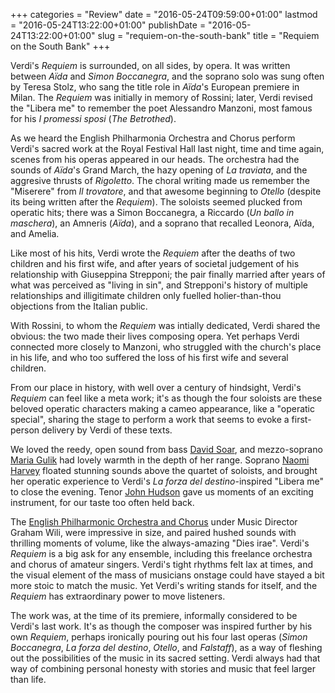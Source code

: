 +++
categories = "Review"
date = "2016-05-24T09:59:00+01:00"
lastmod = "2016-05-24T13:22:00+01:00"
publishDate = "2016-05-24T13:22:00+01:00"
slug = "requiem-on-the-south-bank"
title = "Requiem on the South Bank"
+++

Verdi's *Requiem* is surrounded, on all sides, by opera. It was written between *Aïda* and *Simon Boccanegra*, and the soprano solo was sung often by Teresa Stolz, who sang the title role in *Aïda*'s European premiere in Milan. The *Requiem* was initially in memory of Rossini; later, Verdi revised the "Libera me" to remember the poet Alessandro Manzoni, most famous for his *I promessi sposi* (*The Betrothed*).

As we heard the English Philharmonia Orchestra and Chorus perform Verdi's sacred work at the Royal Festival Hall last night, time and time again, scenes from his operas appeared in our heads. The orchestra had the sounds of *Aïda*'s Grand March, the hazy opening of *La traviata*, and the aggresive thrusts of *Rigoletto*. The choral writing made us remember the "Miserere" from *Il trovatore*, and that awesome beginning to *Otello* (despite its being written after the *Requiem*). The soloists seemed plucked from operatic hits; there was a Simon Boccanegra, a Riccardo (*Un ballo in maschera*), an Amneris (*Aïda*), and a soprano that recalled Leonora, Aïda, and Amelia. 

Like most of his hits, Verdi wrote the *Requiem* after the deaths of two children and his first wife, and after years of societal judgement of his relationship with Giuseppina Strepponi; the pair finally married after years of what was perceived as "living in sin", and Strepponi's history of multiple relationships and illigitimate children only fuelled holier-than-thou objections from the Italian public.

With Rossini, to whom the *Requiem* was intially dedicated, Verdi shared the obvious: the two made their lives composing opera. Yet perhaps Verdi connected more closely to Manzoni, who struggled with the church's place in his life, and who too suffered the loss of his first wife and several children.

From our place in history, with well over a century of hindsight, Verdi's *Requiem* can feel like a meta work; it's as though the four soloists are these beloved operatic characters making a cameo appearance, like a "operatic special", sharing the stage to perform a work that seems to evoke a first-person delivery by Verdi of these texts.

We loved the reedy, open sound from bass [David Soar](/scene/people/david-soar/), and mezzo-soprano [Maria Gulik](/scene/people/maria-gulik/) had lovely warmth in the depth of her range. Soprano [Naomi Harvey](/scene/people/naomi-harvey/) floated stunning sounds above the quartet of soloists, and brought her operatic experience to Verdi's *La forza del destino*-inspired "Libera me" to close the evening. Tenor [John Hudson](/scene/people/john-hudson/) gave us moments of an exciting instrument, for our taste too often held back. 

The [English Philharmonic Orchestra and Chorus](http://www.englishphilharmonia.co.uk/content/11-our-orchestra) under Music Director Graham Wili, were impressive in size, and paired hushed sounds with thrilling moments of volume, like the always-amazing "Dies irae". Verdi's *Requiem* is a big ask for any ensemble, including this freelance orchestra and chorus of amateur singers. Verdi's tight rhythms felt lax at times, and the visual element of the mass of musicians onstage could have stayed a bit more stoic to match the music. Yet Verdi's writing stands for itself, and the *Requiem* has extraordinary power to move listeners.

The work was, at the time of its premiere, informally considered to be Verdi's last work. It's as though the composer was inspired further by his own *Requiem*, perhaps ironically pouring out his four last operas (*Simon Boccanegra*, *La forza del destino*, *Otello*, and *Falstaff*), as a way of fleshing out the possibilities of the music in its sacred setting. Verdi always had that way of combining personal honesty with stories and music that feel larger than life.
